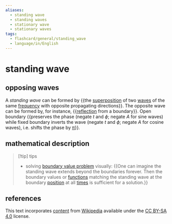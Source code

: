 ```yaml
---
aliases:
  - standing wave
  - standing waves
  - stationary wave
  - stationary waves
tags:
  - flashcard/general/standing_wave
  - language/in/English
---
```


# standing wave

## opposing waves

A _standing wave_ can be formed by {{the [superposition](superposition%20principle.md) of two [waves](wave.md) of the same [frequency](frequency.md) with opposite propagating directions}}. The opposite wave can be formed by, for instance, {{[reflection](reflection%20(physics).md) from a boundary}}. Open boundary {{preserves the phase (negate $t$ and $\phi$; negate $A$ for sine waves) while fixed boundary inverts the wave (negate $t$ and $\phi$; negate $A$ for cosine waves), i.e. shifts the phase by [π](pi.md)}}. <!--SR:!2024-08-14,180,310!2024-03-01,59,310!2024-03-24,54,250-->

## mathematical description

> [!tip] tips
>
> - solving [boundary value problem](boundary%20value%20problem.md) visually: {{One can imagine the standing wave extends beyond the boundaries forever. Then the boundary values or [functions](function%20(mathematics).md) matching the standing wave at the boundary [position](position%20(geometry).md) at all [times](time.md) is sufficient for a solution.}} <!--SR:!2024-08-24,182,320-->

## references

This text incorporates [content](https://en.wikipedia.org/wiki/standing_wave) from [Wikipedia](Wikipedia.md) available under the [CC BY-SA 4.0](https://creativecommons.org/licenses/by-sa/4.0/) license.
